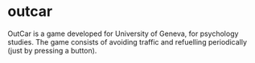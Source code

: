 # outcar

OutCar is a game developed for University of Geneva, for psychology studies. The game consists of avoiding traffic and refuelling periodically (just by pressing a button).